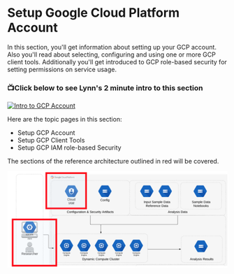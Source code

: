 # Setup Google Cloud Platform Account

In this section, you'll get information about setting up your GCP account.  Also you'll read about selecting, configuring and using one or more GCP client tools.  Additionally you'll get introduced to GCP role-based security for setting permissions on service usage.

### 📺Click below to see Lynn's 2 minute intro to this section  
[![Intro to GCP Account](http://img.youtube.com/vi/k4KB9i73HQM/0.jpg)](http://www.youtube.com/watch?v=k4KB9i73HQM "Intro to GCP Account")

Here are the topic pages in this section:

- Setup GCP Account
- Setup GCP Client Tools
- Setup GCP IAM role-based Security

The sections of the reference architecture outlined in red will be covered.

[![gcp-iam](/images/iam.png)]()